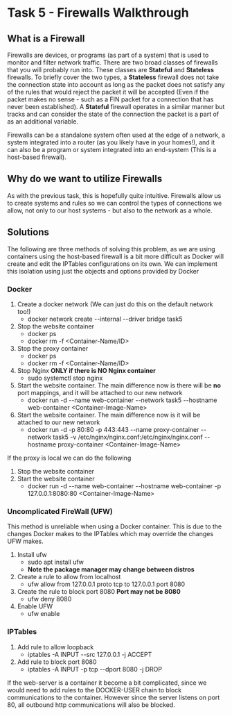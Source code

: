 # Task 5 - Firewalls Walkthrough 

## What is a Firewall
Firewalls are devices, or programs (as part of a system) that is used to monitor and filter network traffic. There are two broad classes of firewalls that you will probably run into. These classes are **Stateful** and **Stateless** firewalls. To briefly cover the two types, a **Stateless** firewall does not take the connection state into account as long as the packet does not satisfy any of the rules that would reject the packet it will be accepted (Even if the packet makes no sense - such as a FIN packet for a connection that has never been established). A **Stateful** firewall operates in a similar manner but tracks and can consider the state of the connection the packet is a part of as an additional variable. 

Firewalls can be a standalone system often used at the edge of a network, a system integrated into a router (as you likely have in your homes!), and it can also be a program or system integrated into an end-system (This is a host-based firewall).
## Why do we want to utilize Firewalls 
As with the previous task, this is hopefully quite intuitive. Firewalls allow us to create systems and rules so we can control the types of connections we allow, not only to our host systems - but also to the network as a whole. 

## Solutions 
The following are three methods of solving this problem, as we are using containers using the host-based firewall is a bit more difficult as Docker will create and edit the IPTables configurations on its own. We can implement this isolation using just the objects and options provided by Docker

### Docker
1. Create a docker network (We can just do this on the default network too!)
    *  docker network create --internal --driver bridge task5
1. Stop the website container
    * docker ps 
    * docker rm -f \<Container-Name/ID\>
1. Stop the proxy container
    * docker ps 
    * docker rm -f \<Container-Name/ID\>
1. Stop Nginx **ONLY if there is NO Nginx container**
    * sudo systemctl stop nginx
2. Start the website container. The main difference now is there will be **no** port mappings, and it will be attached to our new network 
    *  docker run -d --name web-container --network task5 --hostname web-container \<Container-Image-Name\>
3. Start the website container. The main difference now is it will be attached to our new network
    *  docker run -d -p 80:80 -p 443:443 --name proxy-container --network task5 -v /etc/nginx/nginx.conf:/etc/nginx/nginx.conf --hostname proxy-container \<Container-Image-Name\>

If the proxy is local we can do the following 
1.  Stop the website container
1.  Start the website container 
    * docker run -d --name web-container --hostname web-container -p 127.0.0.1:8080:80 \<Container-Image-Name\>

### Uncomplicated FireWall (UFW)
This method is unreliable when using a Docker container. This is due to the changes Docker makes to the IPTables which may override the changes UFW makes.
1. Install ufw
    * sudo apt install ufw
    * **Note the package manager may change between distros**
2. Create a rule to allow from localhost
    * ufw allow from 127.0.0.1 proto tcp to 127.0.0.1 port 8080
3. Create the rule to block port 8080 **Port may not be 8080**
    * ufw deny 8080
4. Enable UFW
    * ufw enable

### IPTables  
1. Add rule to allow loopback
    * iptables -A INPUT --src 127.0.0.1 -j ACCEPT
1. Add rule to block port 8080
    * iptables -A INPUT -p tcp --dport 8080 -j DROP

If the web-server is a container it become a bit complicated, since we would need to add rules to the DOCKER-USER chain to block communications to the container. However since the server listens on port 80, all outbound http communications will also be blocked. 